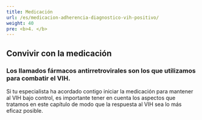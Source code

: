 ```yaml
---
title: Medicación
url: /es/medicacion-adherencia-diagnostico-vih-positivo/
weight: 40
pre: <b>4. </b>
---
```


## Convivir con la medicación

### Los llamados fármacos antirretrovirales son los que utilizamos para combatir el VIH.

Si tu especialista ha acordado contigo iniciar la medicación para mantener al VIH bajo control, es importante tener en cuenta los aspectos que tratamos en este capítulo de modo que la respuesta al VIH sea lo más eficaz posible.
